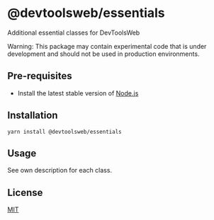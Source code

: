 # @devtoolsweb/essentials

Additional essential classes for DevToolsWeb

Warning: This package may contain experimental code that is under development and should not be used in production environments.

## Pre-requisites

- Install the latest stable version of [Node.js](https://nodejs.org/en/)

## Installation

```
yarn install @devtoolsweb/essentials
```

## Usage

See own description for each class.

## License

[MIT](https://github.com/devtoolsweb/essentials/blob/master/LICENSE)
